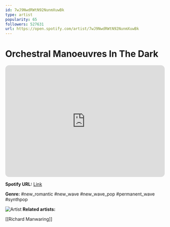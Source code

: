 ```yaml
---
id: 7wJ9NwdRWtN92NunmXuwBk
type: artist
popularity: 65
followers: 527631
url: https://open.spotify.com/artist/7wJ9NwdRWtN92NunmXuwBk
---
```

# Orchestral Manoeuvres In The Dark

<iframe style="border-radius:12px" src="https://open.spotify.com/embed/artist/7wJ9NwdRWtN92NunmXuwBk" width="100%" height="352" frameBorder="0" allowfullscreen="" allow="autoplay; clipboard-write; encrypted-media; fullscreen; picture-in-picture" loading="lazy"></iframe>

**Spotify URL:** [Link](https://open.spotify.com/artist/7wJ9NwdRWtN92NunmXuwBk)

**Genre:**  #new_romantic #new_wave #new_wave_pop #permanent_wave #synthpop

![Artist](https://i.scdn.co/image/ab6761610000e5ebe3ca493fd7c489de5911113f)
**Related artists:**

[[Richard Manwaring]]

